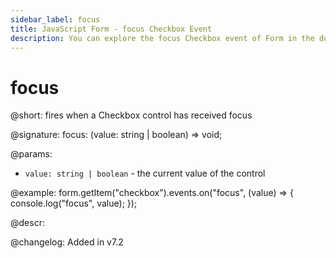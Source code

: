 ```yaml
---
sidebar_label: focus
title: JavaScript Form - focus Checkbox Event 
description: You can explore the focus Checkbox event of Form in the documentation of the DHTMLX JavaScript UI library. Browse developer guides and API reference, try out code examples and live demos, and download a free 30-day evaluation version of DHTMLX Suite.
---
```


# focus

@short: fires when a Checkbox control has received focus

@signature: focus: (value: string | boolean) => void;

@params:
- `value: string | boolean` - the current value of the control

@example:
form.getItem("checkbox").events.on("focus", (value) => {
    console.log("focus", value);
});

@descr:

@changelog: Added in v7.2
